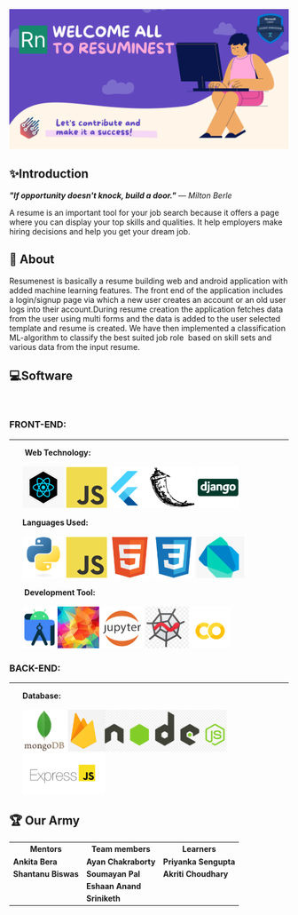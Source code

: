 <html>
  <head>
  <meta charset="UTF-8">
  </head>
<body>
<img src ="./images/cover.png"/>
<h2>✨Introduction</h2>

  <p style ="font size : 160%;"><b><i>"If opportunity doesn't knock, build a door."</b> ― Milton Berle</i>

A resume is an important tool for your job search because it offers a page where you can display your top skills and
qualities. It help employers make hiring decisions and help you get your dream job.
  </p>
  
  <h2>📄 About</h2>
  <p>Resumenest is basically a resume building web and android application with added machine learning features. The front end of the application includes a login/signup page via which a new user creates an account or an old user logs into their account.During resume creation the application fetches data from the user using multi forms and the data is added to the user selected template and resume is created. We have then implemented a classification ML-algorithm to classify the best suited job role  based on skill sets and various data from the input resume.
  </p>
  <h2>💻Software</h2>
    <br>

  <h3><b>  FRONT-END: </b></h3>
  <hr>
<ul> <b>Web Technology:<b><br><br> <img src ="images/react.jpg"/ style="height : 75px";>  <img src ="images/js.svg"/ style="height : 75px";><img src ="images/flutter.PNG"/ style="height : 75px";><img src ="images/flask.png"/ style="height : 75px";>  <img src ="images/django.svg"/ style="height : 75px";></ul>
  
  <ul><b>Languages Used:</b><br><br> <img src ="images/python.svg"/ style="height : 75px";> <img src ="images/js.svg"/ style="height : 75px";> <img src ="images/html.svg"/ style="height : 75px";> <img src ="images/css.svg"/ style="height : 75px";> <img src ="images/dart.PNG"/ style="height : 75px";></ul>
  <ul><b> Development Tool:</b><br><br> <img src ="images/andriodstd.PNG"/ style="height : 75px;"><img src ="images/vscode.jpg"/ style="height : 75px";> <img src ="images/jupiternotebook.PNG"/ style="height : 75px";> <img src ="images/spyder.PNG"/ style="height : 75px";><img src ="images/colab.PNG"/ style="height : 75px";></ul>

   
  <h3><b>  BACK-END: </b></h3>
  <hr>
  <ul><b>Database: </b><br><br><img src ="images/mongodb.PNG"/ style="height : 75px";> <img src ="images/firebase.PNG"/ style="height : 75px";><img src ="images/node.PNG"/ style="height : 75px";> <img src ="images/express.PNG"/ style="height : 75px";></ul>

  
  <h2>🏆 Our Army</h2>
<!--     <table>
    <tr>
      <td> MENTORS</td>
    <td> Ankita Bera (1828229)</td>
      <td>Santanu Biswas (1904465)</td>
    </tr>
       <tr>
         <td>TEAM MEMBERS</td>
    <td>Ayan Chakraborty (1905741))</td>
         <td>Soumayan Pal (1929121))</td>
    <tr><td>      </td>
<td>Eshaan Anand (2005451))</td>
<td>Santanu Biswas (1904465))</td>
    </tr>
    <tr>
      <td>LEARNERS</td>
      <td>Akriti Choudhary(2005776)</td>
      <td>Priyanka Sengupta(20051556)</td>
    </tr>
    </table> -->
  
   <table style="width:100%">
  <tr>
    <th>Mentors</th>
    <th>Team members</th>
    <th>Learners</th>
  </tr>
  <tr>
    <td>Ankita Bera</td>
    <td>Ayan Chakraborty</td>
    <td>Priyanka Sengupta</td>
  </tr>
  <tr>
    <td>Shantanu Biswas</td>
    <td>Soumayan Pal</td>
    <td>Akriti Choudhary</td>
  </tr>
   <tr>
    <td> </td>
    <td>Eshaan Anand</td>
    <td> </td>
  </tr>
     <tr>
    <td> </td>
    <td>Sriniketh</td>
    <td> </td>
  </tr>
  </body>